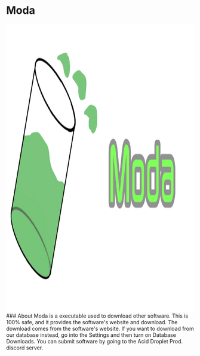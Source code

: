 # Moda
<img src="gitlogo.png" width="1536" height="768"> 
### About
Moda is a executable used to download other software. This is 100% safe, and it provides the software's website and download. The download comes from the software's website. If you want to download from our database instead, go into the Settings and then turn on Database Downloads. You can submit software by going to the Acid Droplet Prod. discord server.
